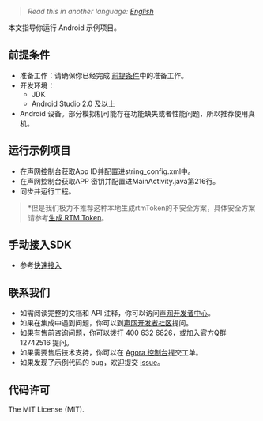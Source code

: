 ﻿> *Read this in another language: [English](README.md)*

本文指导你运行 Android 示例项目。

## 前提条件

- 准备工作：请确保你已经完成 [前提条件](https://docs.agora.io/cn/agora-class/agora_class_prep?platform=Android)中的准备工作。
- 开发环境：
  - JDK
  - Android Studio 2.0  及以上
- Android 设备。部分模拟机可能存在功能缺失或者性能问题，所以推荐使用真机。

## 运行示例项目
- 在声网控制台获取App ID并配置进string_config.xml中。
- 在声网控制台获取APP 密钥并配置进MainActivity.java第216行。
- 同步并运行工程。
> *但是我们极力不推荐这种本地生成rtmToken的不安全方案，具体安全方案请参考[生成 RTM Token](https://docs.agora.io/cn/agora-class/agora_class_prep#step5)。

## 手动接入SDK
- 参考[快速接入](https://docs.agora.io/cn/agora-class/agora_class_quickstart_android?platform=Android)


## 联系我们

- 如需阅读完整的文档和 API 注释，你可以访问[声网开发者中心](https://docs.agora.io/cn/)。
- 如果在集成中遇到问题，你可以到[声网开发者社区](https://dev.agora.io/cn/)提问。
- 如果有售前咨询问题，你可以拨打 400 632 6626，或加入官方Q群 12742516 提问。
- 如果需要售后技术支持，你可以在 [Agora 控制台](https://dashboard.agora.io/)提交工单。
- 如果发现了示例代码的 bug，欢迎提交 [issue](https://github.com/AgoraIO/Rtm/issues)。

## 代码许可

The MIT License (MIT).
